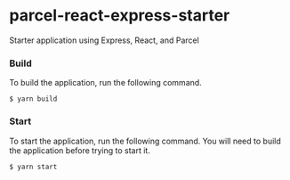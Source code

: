 # parcel-react-express-starter
Starter application using Express, React, and Parcel

### Build
To build the application, run the following command.

```
$ yarn build
```

### Start
To start the application, run the following command. You will need to build the application before trying to start it.

```
$ yarn start
```
